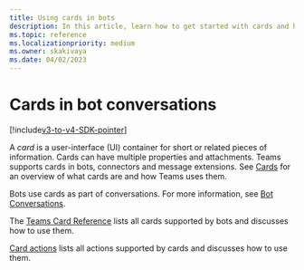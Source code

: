 ```yaml
---
title: Using cards in bots
description: In this article, learn how to get started with cards and how they're used in bot messages in the Microsoft Teams, Teams card references, and card actions.
ms.topic: reference
ms.localizationpriority: medium
ms.owner: skakivaya
ms.date: 04/02/2023
---
```

# Cards in bot conversations

[!include[v3-to-v4-SDK-pointer](~/includes/v3-to-v4-pointer-bots.md)]

A *card* is a user-interface (UI) container for short or related pieces of information. Cards can have multiple properties and attachments. Teams supports cards in bots, connectors and message extensions. See [Cards](~/task-modules-and-cards/what-are-cards.md) for an overview of what cards are and how Teams uses them.

Bots use cards as part of conversations. For more information, see [Bot Conversations](~/resources/bot-v3/bot-conversations/bots-conversations.md).

The [Teams Card Reference](~/task-modules-and-cards/cards/cards-reference.md) lists all cards supported by bots and discusses how to use them.

[Card actions](~/task-modules-and-cards/cards/cards-actions.md) lists all actions supported by cards and discusses how to use them.
